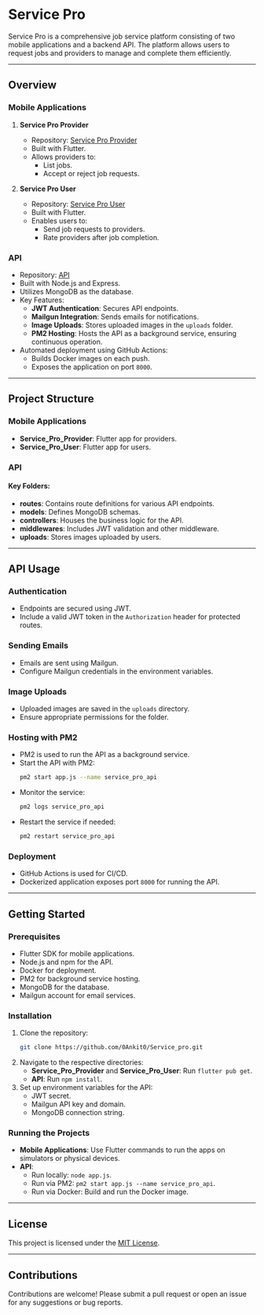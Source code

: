 # Service Pro

Service Pro is a comprehensive job service platform consisting of two mobile applications and a backend API. The platform allows users to request jobs and providers to manage and complete them efficiently.

---

## Overview

### Mobile Applications
1. **Service Pro Provider**
   - Repository: [Service Pro Provider](https://github.com/0Ankit0/Service_pro/tree/main/Service_Pro_Provider)
   - Built with Flutter.
   - Allows providers to:
     - List jobs.
     - Accept or reject job requests.

2. **Service Pro User**
   - Repository: [Service Pro User](https://github.com/0Ankit0/Service_pro/tree/main/Service_Pro_User)
   - Built with Flutter.
   - Enables users to:
     - Send job requests to providers.
     - Rate providers after job completion.

### API
- Repository: [API](https://github.com/0Ankit0/Service_pro/tree/main/Api)
- Built with Node.js and Express.
- Utilizes MongoDB as the database.
- Key Features:
  - **JWT Authentication**: Secures API endpoints.
  - **Mailgun Integration**: Sends emails for notifications.
  - **Image Uploads**: Stores uploaded images in the `uploads` folder.
  - **PM2 Hosting**: Hosts the API as a background service, ensuring continuous operation.
- Automated deployment using GitHub Actions:
  - Builds Docker images on each push.
  - Exposes the application on port `8000`.

---

## Project Structure

### Mobile Applications
- **Service_Pro_Provider**: Flutter app for providers.
- **Service_Pro_User**: Flutter app for users.

### API
#### Key Folders:
- **routes**: Contains route definitions for various API endpoints.
- **models**: Defines MongoDB schemas.
- **controllers**: Houses the business logic for the API.
- **middlewares**: Includes JWT validation and other middleware.
- **uploads**: Stores images uploaded by users.

---

## API Usage

### Authentication
- Endpoints are secured using JWT.
- Include a valid JWT token in the `Authorization` header for protected routes.

### Sending Emails
- Emails are sent using Mailgun.
- Configure Mailgun credentials in the environment variables.

### Image Uploads
- Uploaded images are saved in the `uploads` directory.
- Ensure appropriate permissions for the folder.

### Hosting with PM2
- PM2 is used to run the API as a background service.
- Start the API with PM2:
  ```bash
  pm2 start app.js --name service_pro_api
  ```
- Monitor the service:
  ```bash
  pm2 logs service_pro_api
  ```
- Restart the service if needed:
  ```bash
  pm2 restart service_pro_api
  ```

### Deployment
- GitHub Actions is used for CI/CD.
- Dockerized application exposes port `8000` for running the API.

---

## Getting Started

### Prerequisites
- Flutter SDK for mobile applications.
- Node.js and npm for the API.
- Docker for deployment.
- PM2 for background service hosting.
- MongoDB for the database.
- Mailgun account for email services.

### Installation
1. Clone the repository:
   ```bash
   git clone https://github.com/0Ankit0/Service_pro.git
   ```
2. Navigate to the respective directories:
   - **Service_Pro_Provider** and **Service_Pro_User**: Run `flutter pub get`.
   - **API**: Run `npm install`.
3. Set up environment variables for the API:
   - JWT secret.
   - Mailgun API key and domain.
   - MongoDB connection string.

### Running the Projects
- **Mobile Applications**: Use Flutter commands to run the apps on simulators or physical devices.
- **API**:
  - Run locally: `node app.js`.
  - Run via PM2: `pm2 start app.js --name service_pro_api`.
  - Run via Docker: Build and run the Docker image.

---

## License
This project is licensed under the [MIT License](LICENSE).

---

## Contributions
Contributions are welcome! Please submit a pull request or open an issue for any suggestions or bug reports.


